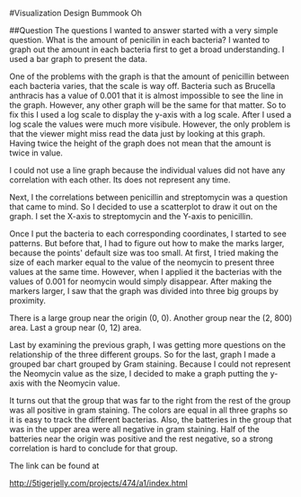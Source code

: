 #Visualization Design
Bummook Oh

##Question
The questions I wanted to answer started with a very simple question. What is the amount of penicilin in each bacteria? I wanted to graph out the amount in each bacteria first to get a broad understanding. I used a bar graph to present the data.

One of the problems with the graph is that the amount of penicillin between each bacteria varies, that the scale is way off. Bacteria such as Brucella anthracis has a value of 0.001 that it is almost impossible to see the line in the graph. However, any other graph will be the same for that matter. So to fix this I used a log scale to display the y-axis with a log scale. After I used a log scale the values were much more visibule. However, the only problem is that the viewer might miss read the data just by looking at this graph. Having twice the height of the graph does not mean that the amount is twice in value.

I could not use a line graph because the individual values did not have any correlation with each other. Its does not represent any time.


Next, I the correlations between penicillin and streptomycin was a question that came to mind. So I decided to use a scatterplot to draw it out on the graph. I set the X-axis to streptomycin and the Y-axis to penicillin.

Once I put the bacteria to each corresponding coordinates, I started to see patterns. But before that, I had to figure out how to make the marks larger, because the points' default size was too small. At first, I tried making the size of each marker equal to the value of the neomycin to present three values at the same time. However, when I applied it the bacterias with the values of 0.001 for neomycin would simply disappear. After making the markers larger, I saw that the graph was divided into three big groups by proximity.

There is a large group near the origin (0, 0). Another group near the (2, 800) area. Last a group near (0, 12) area.


Last by examining the previous graph, I was getting more questions on the relationship of the three different groups. So for the last, graph I made a grouped bar chart grouped by Gram staining. Because I could not represent the Neomycin value as the size, I decided to make a graph putting the y-axis with the Neomycin value.

It turns out that the group that was far to the right from the rest of the group was all positive in gram staining. The colors are equal in all three graphs so it is easy to track the different bacterias. Also, the batteries in the group that was in the upper area were all negative in gram staining. Half of the batteries near the origin was positive and the rest negative, so a strong correlation is hard to conclude for that group.


The link can be found at

http://5tigerjelly.com/projects/474/a1/index.html
